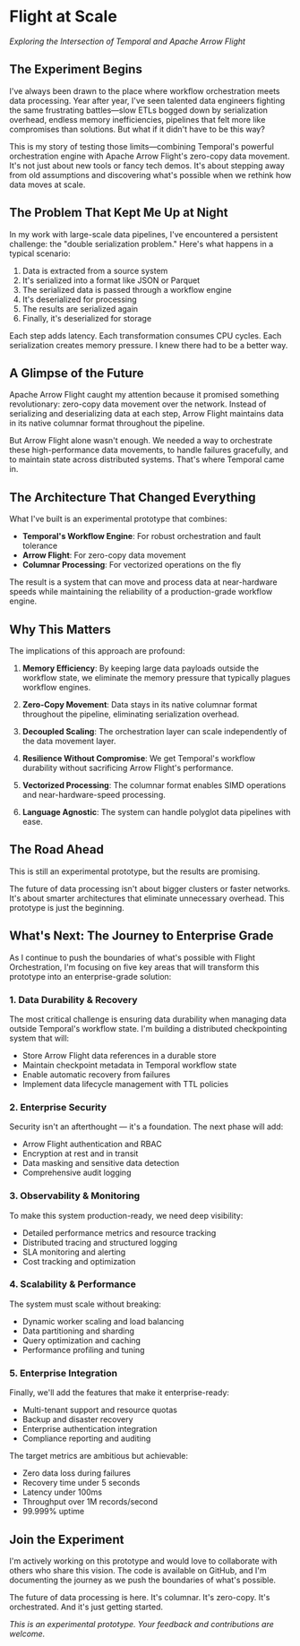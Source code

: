 # Flight at Scale

*Exploring the Intersection of Temporal and Apache Arrow Flight*

## The Experiment Begins

I've always been drawn to the place where workflow orchestration meets data processing. Year after year, I've seen talented data engineers fighting the same frustrating battles—slow ETLs bogged down by serialization overhead, endless memory inefficiencies, pipelines that felt more like compromises than solutions. But what if it didn't have to be this way?

This is my story of testing those limits—combining Temporal's powerful orchestration engine with Apache Arrow Flight's zero-copy data movement. It's not just about new tools or fancy tech demos. It's about stepping away from old assumptions and discovering what's possible when we rethink how data moves at scale.

## The Problem That Kept Me Up at Night

In my work with large-scale data pipelines, I've encountered a persistent challenge: the "double serialization problem." Here's what happens in a typical scenario:

1. Data is extracted from a source system
2. It's serialized into a format like JSON or Parquet
3. The serialized data is passed through a workflow engine
4. It's deserialized for processing
5. The results are serialized again
6. Finally, it's deserialized for storage

Each step adds latency. Each transformation consumes CPU cycles. Each serialization creates memory pressure. I knew there had to be a better way.

## A Glimpse of the Future

Apache Arrow Flight caught my attention because it promised something revolutionary: zero-copy data movement over the network. Instead of serializing and deserializing data at each step, Arrow Flight maintains data in its native columnar format throughout the pipeline.

But Arrow Flight alone wasn't enough. We needed a way to orchestrate these high-performance data movements, to handle failures gracefully, and to maintain state across distributed systems. That's where Temporal came in.

## The Architecture That Changed Everything

What I've built is an experimental prototype that combines:

- **Temporal's Workflow Engine**: For robust orchestration and fault tolerance
- **Arrow Flight**: For zero-copy data movement
- **Columnar Processing**: For vectorized operations on the fly

The result is a system that can move and process data at near-hardware speeds while maintaining the reliability of a production-grade workflow engine.

## Why This Matters

The implications of this approach are profound:

1. **Memory Efficiency**: By keeping large data payloads outside the workflow state, we eliminate the memory pressure that typically plagues workflow engines.

2. **Zero-Copy Movement**: Data stays in its native columnar format throughout the pipeline, eliminating serialization overhead.

3. **Decoupled Scaling**: The orchestration layer can scale independently of the data movement layer.

4. **Resilience Without Compromise**: We get Temporal's workflow durability without sacrificing Arrow Flight's performance.

5. **Vectorized Processing**: The columnar format enables SIMD operations and near-hardware-speed processing.

6. **Language Agnostic**: The system can handle polyglot data pipelines with ease.

## The Road Ahead

This is still an experimental prototype, but the results are promising.

The future of data processing isn't about bigger clusters or faster networks. It's about smarter architectures that eliminate unnecessary overhead. This prototype is just the beginning.

## What's Next: The Journey to Enterprise Grade

As I continue to push the boundaries of what's possible with Flight Orchestration, I'm focusing on five key areas that will transform this prototype into an enterprise-grade solution:

### 1. Data Durability & Recovery

The most critical challenge is ensuring data durability when managing data outside Temporal's workflow state. I'm building a distributed checkpointing system that will:

- Store Arrow Flight data references in a durable store
- Maintain checkpoint metadata in Temporal workflow state
- Enable automatic recovery from failures
- Implement data lifecycle management with TTL policies

### 2. Enterprise Security

Security isn't an afterthought — it's a foundation. The next phase will add:

- Arrow Flight authentication and RBAC
- Encryption at rest and in transit
- Data masking and sensitive data detection
- Comprehensive audit logging

### 3. Observability & Monitoring

To make this system production-ready, we need deep visibility:

- Detailed performance metrics and resource tracking
- Distributed tracing and structured logging
- SLA monitoring and alerting
- Cost tracking and optimization

### 4. Scalability & Performance

The system must scale without breaking:

- Dynamic worker scaling and load balancing
- Data partitioning and sharding
- Query optimization and caching
- Performance profiling and tuning

### 5. Enterprise Integration

Finally, we'll add the features that make it enterprise-ready:

- Multi-tenant support and resource quotas
- Backup and disaster recovery
- Enterprise authentication integration
- Compliance reporting and auditing

The target metrics are ambitious but achievable:

- Zero data loss during failures
- Recovery time under 5 seconds
- Latency under 100ms
- Throughput over 1M records/second
- 99.999% uptime

## Join the Experiment

I'm actively working on this prototype and would love to collaborate with others who share this vision. The code is available on GitHub, and I'm documenting the journey as we push the boundaries of what's possible.

The future of data processing is here. It's columnar. It's zero-copy. It's orchestrated. And it's just getting started.

*This is an experimental prototype. Your feedback and contributions are welcome.*
